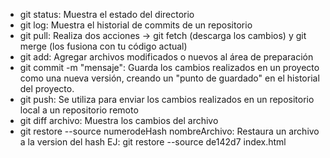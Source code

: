 - git status: Muestra el estado del directorio
- git log: Muestra el historial de commits de un repositorio
- git pull: Realiza dos acciones -> git fetch (descarga los cambios) y git merge (los fusiona con tu código actual)
- git add: Agregar archivos modificados o nuevos al área de preparación
- git commit -m "mensaje": Guarda los cambios realizados en un proyecto como una nueva versión, creando un "punto de guardado" en el historial del proyecto.
- git push: Se utiliza para enviar los cambios realizados en un repositorio local a un repositorio remoto
- git diff archivo: Muestra los cambios del archivo
- git restore --source numerodeHash nombreArchivo: Restaura un archivo a la version del hash EJ: git restore --source de142d7 index.html